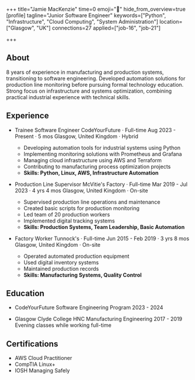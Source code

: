 +++
title="Jamie MacKenzie"
time=0
emoji="👤"
hide_from_overview=true
[profile]
tagline="Junior Software Engineer"
keywords=["Python", "Infrastructure", "Cloud Computing", "System Administration"]
location=["Glasgow", "UK"]
connections=27
applied=["job-16", "job-21"]
 
+++

## About

8 years of experience in manufacturing and production systems, transitioning to software engineering. Developed automation solutions for production line monitoring before pursuing formal technology education. Strong focus on infrastructure and systems optimization, combining practical industrial experience with technical skills.

## Experience

- Trainee Software Engineer
  CodeYourFuture · Full-time
  Aug 2023 - Present · 5 mos
  Glasgow, United Kingdom · Hybrid

  - Developing automation tools for industrial systems using Python
  - Implementing monitoring solutions with Prometheus and Grafana
  - Managing cloud infrastructure using AWS and Terraform
  - Contributing to manufacturing process optimization projects
  - **Skills: Python, Linux, AWS, Infrastructure Automation**

- Production Line Supervisor
  McVitie's Factory · Full-time
  Mar 2019 - Jul 2023 · 4 yrs 4 mos
  Glasgow, United Kingdom · On-site

  - Supervised production line operations and maintenance
  - Created basic scripts for production monitoring
  - Led team of 20 production workers
  - Implemented digital tracking systems
  - **Skills: Production Systems, Team Leadership, Basic Automation**

- Factory Worker
  Tunnock's · Full-time
  Jun 2015 - Feb 2019 · 3 yrs 8 mos
  Glasgow, United Kingdom · On-site
  - Operated automated production equipment
  - Used digital inventory systems
  - Maintained production records
  - **Skills: Manufacturing Systems, Quality Control**

## Education

- CodeYourFuture
  Software Engineering Program
  2023 - 2024

- Glasgow Clyde College
  HNC Manufacturing Engineering
  2017 - 2019
  Evening classes while working full-time

## Certifications

- AWS Cloud Practitioner
- CompTIA Linux+
- IOSH Managing Safely
